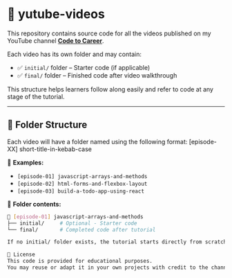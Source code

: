 # 🎥 yutube-videos

This repository contains source code for all the videos published on my YouTube channel [**Code to Career**](https://www.youtube.com/@Code2Career-v9m).

Each video has its own folder and may contain:

- ✅ `initial/` folder – Starter code (if applicable)
- ✅ `final/` folder – Finished code after video walkthrough

This structure helps learners follow along easily and refer to code at any stage of the tutorial.

---

## 📁 Folder Structure

Each video will have a folder named using the following format:
[episode-XX] short-title-in-kebab-case

🔹 **Examples:**
- `[episode-01] javascript-arrays-and-methods`
- `[episode-02] html-forms-and-flexbox-layout`
- `[episode-03] build-a-todo-app-using-react`

🔹 **Folder contents:**
```bash
📁 [episode-01] javascript-arrays-and-methods
├── initial/     # Optional - Starter code
└── final/       # Completed code after tutorial

If no initial/ folder exists, the tutorial starts directly from scratch or minimal setup.

📜 License
This code is provided for educational purposes.
You may reuse or adapt it in your own projects with credit to the channel.
